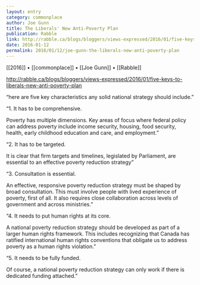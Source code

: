 ```yaml
---
layout: entry
category: commonplace
author: Joe Gunn
title: The Liberals' New Anti-Poverty Plan
publication: Rabble
link: http://rabble.ca/blogs/bloggers/views-expressed/2016/01/five-keys-to-liberals-new-anti-poverty-plan
date: 2016-01-12
permalink: 2016/01/12/joe-gunn-the-liberals-new-anti-poverty-plan
---
```


[[2016]] • [[commonplace]] • [[Joe Gunn]] • [[Rabble]]

http://rabble.ca/blogs/bloggers/views-expressed/2016/01/five-keys-to-liberals-new-anti-poverty-plan

“here are five key characteristics any solid national strategy should include.”

“1. It has to be comprehensive.

Poverty has multiple dimensions. Key areas of focus where federal policy can address poverty include income security, housing, food security, health, early childhood education and care, and employment.”

“2. It has to be targeted.

It is clear that firm targets and timelines, legislated by Parliament, are essential to an effective poverty reduction strategy”

“3. Consultation is essential.

An effective, responsive poverty reduction strategy must be shaped by broad consultation. This must involve people with lived experience of poverty, first of all. It also requires close collaboration across levels of government and across ministries.”

“4. It needs to put human rights at its core.

A national poverty reduction strategy should be developed as part of a larger human rights framework. This includes recognizing that Canada has ratified international human rights conventions that obligate us to address poverty as a human rights violation.”

“5. It needs to be fully funded.

Of course, a national poverty reduction strategy can only work if there is dedicated funding attached.”

